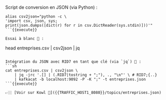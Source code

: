 Script de conversion en JSON (via Python) : 
```
alias csv2json="python -c \
'import csv, json, sys; 
print(json.dumps([dict(r) for r in csv.DictReader(sys.stdin)]))'"
```{{execute}}

Essai à blanc 🔫 :
```
head entreprises.csv | csv2json | jq
```{{execute}}

Intégration du JSON avec RID7 en tant que clé (via `jq`) 🚀 : 
```sh
cat entreprises.csv | csv2json \ 
    | jq -jrc '.[] | (.RID7|tostring + ";"), ., "\n"' \ # RID7;{..}
    | kafkacat -b localhost:9092 -P -K ";" -t entreprises.json
```{{execute}}

👉🏼 [Voir sur Kowl 🤩]({{TRAFFIC_HOST1_8080}}/topics/entreprises.json)
